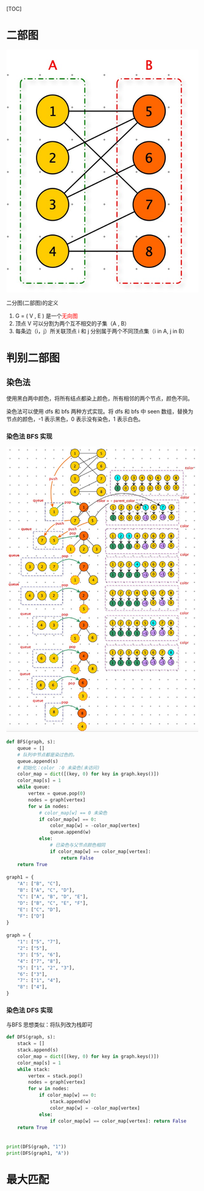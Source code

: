 [TOC]



# 二部图

![](images/20210207111514.jpg)

二分图(二部图)的定义

1. G = ( V , E ) 是一个<font color=red>无向图</font>
2. 顶点 V 可以分割为两个互不相交的子集（A , B）
3. 每条边（i，j）所关联顶点 i 和 j 分别属于两个不同顶点集（i in A, j in B）

# 判别二部图

## 染色法

使用黑白两中颜色，将所有结点都染上颜色，所有相邻的两个节点，颜色不同。

染色法可以使用 dfs 和 bfs 两种方式实现。将 dfs 和 bfs 中 seen 数组，替换为节点的颜色，-1 表示黑色，0 表示没有染色，1 表示白色。



### 染色法 BFS 实现

![](images/20210207111619.jpg)

```python
def BFS(graph, s):
    queue = []
    # 队列中节点都是染过色的。
    queue.append(s)
    # 初始化：color ：0 未染色(未访问)
    color_map = dict([(key, 0) for key in graph.keys()])
    color_map[s] = 1
    while queue:
        vertex = queue.pop(0)
        nodes = graph[vertex]
        for w in nodes:
          	# color_map[w] == 0 未染色
            if color_map[w] == 0:
                color_map[w] = -color_map[vertex]
                queue.append(w)
            else:
              	# 已染色与父节点颜色相同
                if color_map[w] == color_map[vertex]:
                    return False
    return True

graph1 = {
    "A": ["B", "C"],
    "B": ["A", "C", "D"],
    "C": ["A", "B", "D", "E"],
    "D": ["B", "C", "E", "F"],
    "E": ["C", "D"],
    "F": ["D"]
}

graph = {
    "1": ["5", "7"],
    "2": ["5"],
    "3": ["5", "6"],
    "4": ["7", "8"],
    "5": ["1", "2", "3"],
    "6": ["3"],
    "7": ["1", "4"],
    "8": ["4"],
}
```



### 染色法 DFS 实现

与BFS 思想类似：将队列改为栈即可

```python
def DFS(graph, s):
    stack = []
    stack.append(s)
    color_map = dict([(key, 0) for key in graph.keys()])
    color_map[s] = 1
    while stack:
        vertex = stack.pop()
        nodes = graph[vertex]
        for w in nodes:
            if color_map[w] == 0:
                stack.append(w)
                color_map[w] = -color_map[vertex]
            else:
                if color_map[w] == color_map[vertex]: return False
    return True


print(DFS(graph, "1"))
print(DFS(graph1, "A"))
```

# 最大匹配

